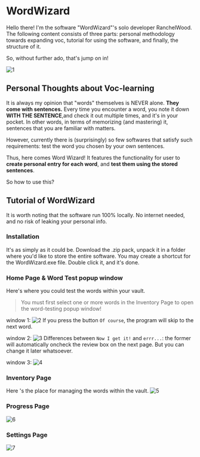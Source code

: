 # WordWizard
Hello there! I'm the software "WordWizard"'s solo developer RanchelWood. The following content consists of three parts: personal methodology towards expanding voc, tutorial for using the software, and finally, the structure of it. 

So, without further ado, that's jump on in! 

![1](https://github.com/RanchelWood/WordWizard/assets/108978792/ecb35cf4-2521-4d71-8047-220988b13999)

## Personal Thoughts about Voc-learning

It is always my opinion that "words" themselves is NEVER alone. **They come with sentences.** Every time you encounter a word, you note it down **WITH THE SENTENCE**,and check it out multiple times, and it's in your pocket. In other words, in terms of memorizing (and mastering) it, sentences that you are familiar with matters.

However, currently there is (surprisingly) so few softwares that satisfy such requirements: test the word you chosen by your own sentences. 

Thus, here comes Word Wizard! It features the functionality for user to **create personal entry for each word**, and **test them using the stored sentences**. 

So how to use this? 


## Tutorial of WordWizard

It is worth noting that the software run 100% locally. No internet needed, and no risk of leaking your personal info. 

### Installation

It's as simply as it could be. Download the .zip pack, unpack it in a folder where you'd like to store the entire software. You may create a shortcut for the WordWizard.exe file. Double click it, and it's done. 

### Home Page & Word Test popup window

Here's where you could test the words within your vault. 
> You must first select one or more words in the Inventory Page to open the word-testing popup window!

window 1: 
![2](https://github.com/RanchelWood/WordWizard/assets/108978792/66892d40-6ecf-432c-b63e-fd0b699c25c9)
If you press the button `Of course`, the program will skip to the next word. 

window 2: 
![3](https://github.com/RanchelWood/WordWizard/assets/108978792/d683c6e6-7d45-4149-93df-baffeb6edeea)
Differences between `Now I get it!` and `errr...`: the former will automatically oncheck the review box on the next page. But you can change it later whatsoever. 

window 3: 
![4](https://github.com/RanchelWood/WordWizard/assets/108978792/f5777a0d-682f-4d78-a19d-34f257ecaf6d)

### Inventory Page 

Here 's the place for managing the words within the vault. 
![5](https://github.com/RanchelWood/WordWizard/assets/108978792/1ede8f04-2a6f-4b11-b6e8-af461c9ffe3e)

### Progress Page
![6](https://github.com/RanchelWood/WordWizard/assets/108978792/f5e48557-2f95-4f39-b562-8d6ee6a0beab)

### Settings Page
![7](https://github.com/RanchelWood/WordWizard/assets/108978792/b4d54056-a826-46ce-b074-06739e63d7d6)


